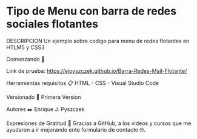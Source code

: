 # Tipo de Menu con barra de redes sociales flotantes

DESCRIPCION
Un ejemplo sobre codigo para menu de redes flotantes en HTLM5 y CSS3

Comenzando 🚀

Link de prueba: https://ejpyszczek.github.io/Barra-Redes-Mail-Flotante/

Herramientas requisitos 📋 HTML - CSS - Visual Studio Code

Versionado 📌 Primera Version

Autores ✒️ Enrique J. Pyszczek

Expresiones de Gratitud 🎁 Gracias a GitHub, a los videos y cursos que me ayudaron a ir mejorando ente formulario de contacto 🤓.
